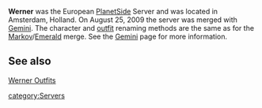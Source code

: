 **Werner** was the European [PlanetSide](PlanetSide.md "wikilink") Server
and was located in Amsterdam, Holland. On August 25, 2009 the server was
merged with [Gemini](Gemini.md "wikilink"). The character and
[outfit](outfit.md "wikilink") renaming methods are the same as for the
[Markov](Markov.md "wikilink")/[Emerald](Emerald.md "wikilink") merge. See the
[Gemini](Gemini.md "wikilink") page for more information.

## See also

[Werner Outfits](:Category:Werner_Outfits "wikilink")

[category:Servers](category:Servers.md "wikilink")
